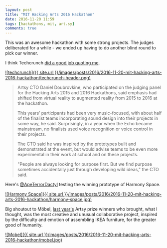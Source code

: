 ```yaml
---
layout: post
title: "MIT Hacking Arts 2016 Hackathon"
date: 2016-11-20 11:59
tags: [hackathons, mit, art.sy]
comments: true
---
```

This was an awesome hackathon with some strong projects. The judges deliberated for a while - we ended up having to do another blind round to pick our winner.

I think Techcrunch [did a good job quoting me](https://techcrunch.com/2016/11/20/harmony-space-win-top-prize-at-mit-hacking-arts-for-music-learning-app-that-feels-like-pokemon-go).

[![techcrunch]({{ site.url }}/images/posts/2016/2016-11-20-mit-hacking-arts-2016-hackathon/techcrunch-header.png)](https://techcrunch.com/2016/11/20/harmony-space-win-top-prize-at-mit-hacking-arts-for-music-learning-app-that-feels-like-pokemon-go/)

> Artsy CTO Daniel Doubrovkine, who participated on the judging panel for the Hacking Arts 2015 and 2016 Hackathons, said emphasis had shifted from virtual reality to augmented reality from 2015 to 2016 at the hackathon.
>
> This years’ participants had been very music-focused, with about half of the finalist teams incorporating sound design into their projects in some way, he said. Surprisingly, in a year when the Echo became mainstream, no finalists used voice recognition or voice control in their projects.
>
> The CTO said he was inspired by the prototypes built and demonstrated at the event, but would advise teams to be even more experimental in their work at school and on these projects.
>
> "People are always looking for purpose first. But we find purpose sometimes accidentally just through developing wild ideas," the CTO said.

Here's [@ApeTerrorDactyl](https://twitter.com/ApeTerrorDactyl) testing the winning prototype of Harmony Space.

[![Harmony Space]({{ site.url }}/images/posts/2016/2016-11-20-mit-hacking-arts-2016-hackathon/harmony-space.jpg)](https://twitter.com/dblockdotorg/status/800389684883034114)

Big shoutout to Möbel, [last year's](/2015/09/25/mit-hacking-arts-2015.html) Artsy prize winners who brought, what I thought, was the most creative and unusual collaborative project, inspired by the difficulty and emotion of assembling IKEA furniture, for the greater good of humanity.

[![Mobel]({{ site.url }}/images/posts/2016/2016-11-20-mit-hacking-arts-2016-hackathon/mobel.jpg)](https://twitter.com/ArtsyOpenSource/status/800448570394636290)

